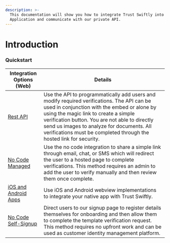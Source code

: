 ```yaml
---
description: >-
  This documentation will show you how to integrate Trust Swiftly into your Web
  Application and communicate with our private API.
---
```


# Introduction

### Quickstart

| Integration Options (Web)                                                               | Details                                                                                                                                                                                                                                                                                                                                                 |
| --------------------------------------------------------------------------------------- | ------------------------------------------------------------------------------------------------------------------------------------------------------------------------------------------------------------------------------------------------------------------------------------------------------------------------------------------------------- |
| [Rest API](getting-an-api-key.md)                                                       | Use the API to programmatically add users and modify required verifications. The API can be used in conjunction with the embed or alone by using the magic link to create a simple verification button. You are not able to directly send us images to analyze for documents. All verifications must be completed through the hosted link for security. |
| [No Code Managed](hosted/share-hosted-link.md)                                          | Use the no code integration to share a simple link through email, chat, or SMS which will redirect the user to a hosted page to complete verifications. This method requires an admin to add the user to verify manually and then review them once complete.                                                                                            |
| [iOS and Android Apps](web/webview-ios-and-android.md)                                  | Use iOS and Android webview implementations to integrate your native app with Trust Swiftly.                                                                                                                                                                                                                                                            |
| [No Code Self-Signup](self-sign-up-and-create-autofill/configure-self-verifications.md) | Direct users to our signup page to register details themselves for onboarding and then allow them to complete the template verification request. This method requires no upfront work and can be used as customer identity management platform.                                                                                                         |
